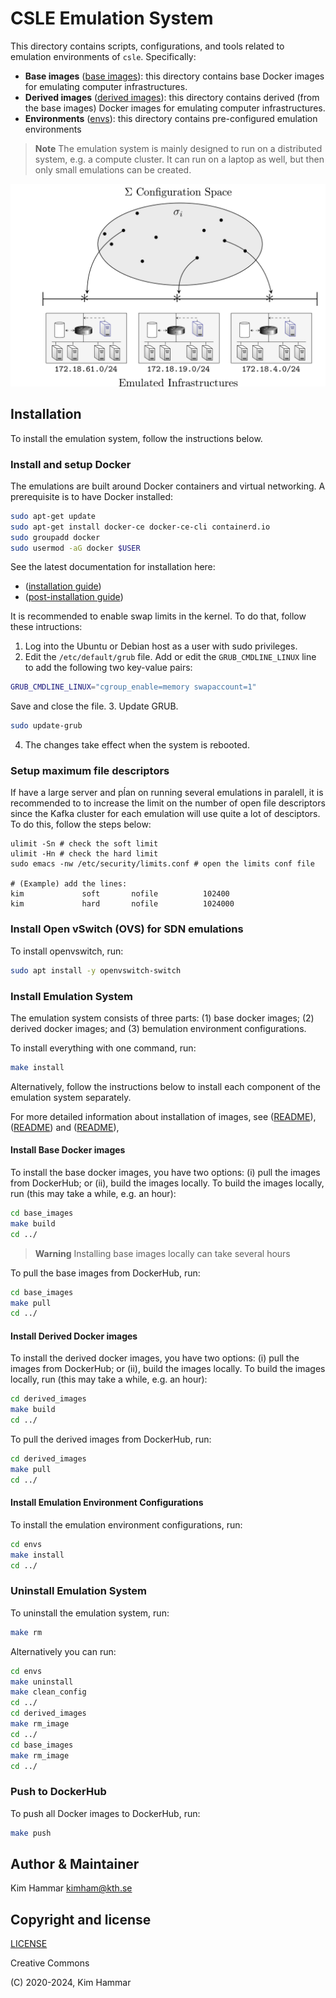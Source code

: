 # CSLE Emulation System

This directory contains scripts, configurations, and tools related to emulation environments of `csle`. Specifically:

- **Base images** ([base images](./base_images)): this directory contains base Docker images for emulating computer infrastructures.
- **Derived images** ([derived images](./derived_images)): this directory contains derived (from the base images) Docker images for emulating computer infrastructures.
- **Environments** ([envs](./envs)): this directory contains pre-configured emulation environments

> **Note**
> The emulation system is mainly designed to run on a distributed system, e.g. a compute cluster.
> It can run on a laptop as well, but then only small emulations can be created.

<p align="center">
<img src="docs/config_space.png" width="600">
</p>

## Installation
To install the emulation system, follow the instructions below.

### Install and setup Docker

The emulations are built around Docker containers and virtual networking. 
A prerequisite is to have Docker installed:

```bash
sudo apt-get update
sudo apt-get install docker-ce docker-ce-cli containerd.io
sudo groupadd docker
sudo usermod -aG docker $USER
```

See the latest documentation for installation here: 

- ([installation guide](https://docs.docker.com/engine/install/ubuntu/))
- ([post-installation guide](https://docs.docker.com/engine/install/linux-postinstall/))

It is recommended to enable swap limits in the kernel. To do that, follow these intructions:
1. Log into the Ubuntu or Debian host as a user with sudo privileges.
2. Edit the `/etc/default/grub` file. Add or edit the `GRUB_CMDLINE_LINUX` line to add the following two key-value pairs:
```bash
GRUB_CMDLINE_LINUX="cgroup_enable=memory swapaccount=1"
```
Save and close the file.
3. Update GRUB.
```bash
sudo update-grub
```
4. The changes take effect when the system is rebooted.

### Setup maximum file descriptors
If have a large server and pĺan on running several emulations in paralell, it is recommended to to increase 
the limit on the number of open file descriptors since the Kafka cluster for each emulation will use quite 
a lot of desciptors. To do this, follow the steps below:
```
ulimit -Sn # check the soft limit
ulimit -Hn # check the hard limit
sudo emacs -nw /etc/security/limits.conf # open the limits conf file

# (Example) add the lines:
kim             soft       nofile          102400
kim             hard       nofile          1024000
```

### Install Open vSwitch (OVS)  for SDN emulations

To install openvswitch, run:
```bash
sudo apt install -y openvswitch-switch
```

### Install Emulation System

The emulation system consists of three parts: (1) base docker images; (2) derived docker images; 
and (3) bemulation environment configurations.

To install everything with one command, run:
```bash
make install
```

Alternatively, follow the instructions below to install each component of the emulation system separately.

For more detailed information about installation of images, see ([README](./base_images/README.MD)),
([README](./derived_images/README.MD)) and ([README](./envs/README.md)),

#### Install Base Docker images

To install the base docker images, you have two options: (i) pull the images from DockerHub; 
or (ii), build the images locally.
To build the images locally, run (this may take a while, e.g. an hour):
```bash
cd base_images
make build
cd ../
```     
> **Warning**
> Installing base images locally can take several hours


To pull the base images from DockerHub, run:
```bash
cd base_images
make pull
cd ../
```

#### Install Derived Docker images

To install the derived docker images, you have two options: (i) pull the images from DockerHub; or (ii), build the images locally.
To build the images locally, run (this may take a while, e.g. an hour):
```bash
cd derived_images
make build
cd ../
```     
To pull the derived images from DockerHub, run:
```bash
cd derived_images
make pull
cd ../
```

#### Install Emulation Environment Configurations

To install the emulation environment configurations, run: 

```bash
cd envs
make install
cd ../
```

### Uninstall Emulation System

To uninstall the emulation system, run:

```bash
make rm
```
Alternatively you can run:
```bash
cd envs
make uninstall
make clean_config
cd ../
cd derived_images
make rm_image
cd ../
cd base_images
make rm_image
cd ../
```

### Push to DockerHub
To push all Docker images to DockerHub, run:

```bash
make push
```

## Author & Maintainer

Kim Hammar <kimham@kth.se>

## Copyright and license

[LICENSE](../LICENSE.md)

Creative Commons

(C) 2020-2024, Kim Hammar